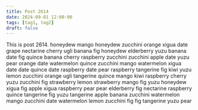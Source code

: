 ```yaml
---
title: Post 2614
date: 2024-09-01 12:00:00
tags: [tag1, tag2]
draft: false
---
```

This is post 2614.
honeydew
mango
honeydew
zucchini
orange
xigua
date
grape
nectarine
cherry
ugli
banana
fig
honeydew
elderberry
yuzu
banana
date
fig
quince
banana
cherry
raspberry
zucchini
zucchini
apple
date
yuzu
pear
orange
date
watermelon
quince
zucchini
mango
watermelon
xigua
date
date
quince
date
raspberry
date
pear
raspberry
tangerine
fig
kiwi
yuzu
lemon
zucchini
orange
ugli
tangerine
quince
mango
kiwi
raspberry
cherry
yuzu
zucchini
fig
strawberry
lemon
strawberry
mango
fig
yuzu
honeydew
xigua
fig
apple
xigua
raspberry
pear
pear
elderberry
fig
nectarine
raspberry
quince
tangerine
fig
yuzu
tangerine
apple
banana
zucchini
watermelon
mango
zucchini
date
watermelon
lemon
zucchini
fig
fig
tangerine
yuzu
pear

